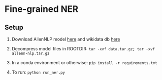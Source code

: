 # Fine-grained NER

## Setup 

1) Download AllenNLP model [here](https://drive.google.com/open?id=10_T5MfgmDLlPqJQ_l3nx-wdnpnYUGvmd) 
and wikidata db [here](https://drive.google.com/open?id=1PrGDBHT4qNLtJpk_2M6-fUZi8ycyf1xn) 

2) Decompress model files in ROOTDIR: `tar -xvf data.tar.gz; tar -xvf allenn-nlp.tar.gz` 

3) In a conda environment or otherwise: `pip install -r requirements.txt`

4) To run: `python run_ner.py` 

